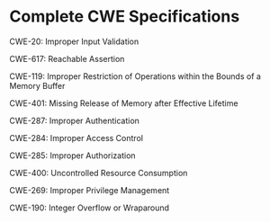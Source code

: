 

# Complete CWE Specifications

CWE-20: Improper Input Validation

CWE-617: Reachable Assertion

CWE-119: Improper Restriction of Operations within the Bounds of a Memory Buffer

CWE-401: Missing Release of Memory after Effective Lifetime

CWE-287: Improper Authentication

CWE-284: Improper Access Control

CWE-285: Improper Authorization

CWE-400: Uncontrolled Resource Consumption

CWE-269: Improper Privilege Management

CWE-190: Integer Overflow or Wraparound